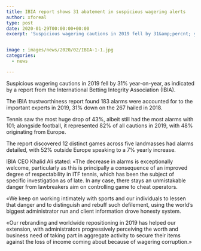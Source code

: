 ```yaml
---
title: IBIA report shows 31 abatement in suspicious wagering alerts
author: xforeal 
type: post
date: 2020-01-29T00:00:00+00:00
excerpt: 'Suspicious wagering cautions in 2019 fell by 31&amp;percnt; year-on-year, as indicated by a report from the International Betting Integrity Association (IBIA) '


image : images/news/2020/02/IBIA-1-1.jpg
categories:
  - news

---
```

Suspicious wagering cautions in 2019 fell by 31&percnt; year-on-year, as indicated by a report from the International Betting Integrity Association (IBIA).

The IBIA trustworthiness report found 183 alarms were accounted for to the important experts in 2019, 31&percnt; down on the 267 hailed in 2018.

Tennis saw the most huge drop of 43&percnt;, albeit still had the most alarms with 101; alongside football, it represented 82&percnt; of all cautions in 2019, with 48&percnt; originating from Europe.

The report discovered 12 distinct games across five landmasses had alarms detailed, with 52&percnt; outside Europe speaking to a 7&percnt; yearly increase.

IBIA CEO Khalid Ali stated: &#171;The decrease in alarms is exceptionally welcome, particularly as this is principally a consequence of an improved degree of respectability in ITF tennis, which has been the subject of specific investigation as of late. In any case, there stays an unmistakable danger from lawbreakers aim on controlling game to cheat operators.

&#171;We keep on working intimately with sports and our individuals to lessen that danger and to distinguish and rebuff such defilement, using the world&rsquo;s biggest administrator run and client information drove honesty system.

&#171;Our rebranding and worldwide repositioning in 2019 has helped our extension, with administrators progressively perceiving the worth and business need of taking part in aggregate activity to secure their items against the loss of income coming about because of wagering corruption.&#187;